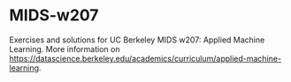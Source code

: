 # MIDS-w207

Exercises and solutions for UC Berkeley MIDS w207: Applied Machine Learning. More information on https://datascience.berkeley.edu/academics/curriculum/applied-machine-learning.
